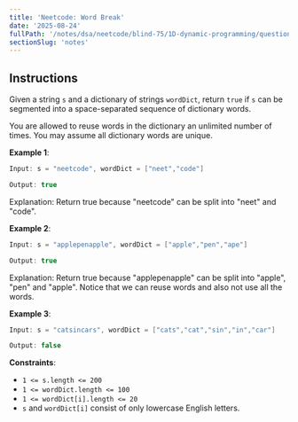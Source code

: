 ```yaml
---
title: 'Neetcode: Word Break'
date: '2025-08-24'
fullPath: '/notes/dsa/neetcode/blind-75/1D-dynamic-programming/question-09'
sectionSlug: 'notes'
---
```


## Instructions

Given a string `s` and a dictionary of strings `wordDict`, return `true` if `s` can be segmented into a space-separated sequence of dictionary words.

You are allowed to reuse words in the dictionary an unlimited number of times. You may assume all dictionary words are unique.

**Example 1**:

```java
Input: s = "neetcode", wordDict = ["neet","code"]

Output: true
```

Explanation: Return true because "neetcode" can be split into "neet" and "code".

**Example 2**:

```java
Input: s = "applepenapple", wordDict = ["apple","pen","ape"]

Output: true
```

Explanation: Return true because "applepenapple" can be split into "apple", "pen" and "apple". Notice that we can reuse words and also not use all the words.

**Example 3**:

```java
Input: s = "catsincars", wordDict = ["cats","cat","sin","in","car"]

Output: false
```

**Constraints**:

- `1 <= s.length <= 200`
- `1 <= wordDict.length <= 100`
- `1 <= wordDict[i].length <= 20`
- `s` and `wordDict[i]` consist of only lowercase English letters.
